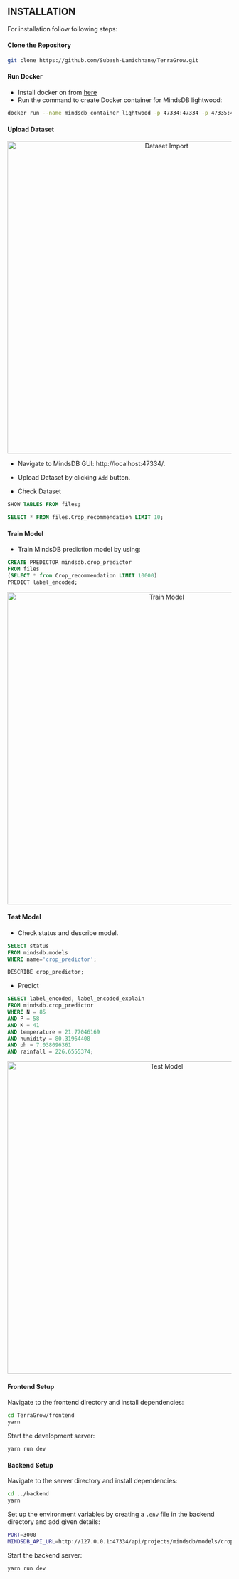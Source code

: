 ## INSTALLATION
For installation follow following steps:
#### Clone the Repository

```bash
git clone https://github.com/Subash-Lamichhane/TerraGrow.git
```
#### Run Docker
- Install docker on from [here](https://www.docker.com/)
- Run the command to create Docker container for MindsDB lightwood:
```bash
docker run --name mindsdb_container_lightwood -p 47334:47334 -p 47335:47335 mindsdb/mindsdb:lightwood
```
#### Upload Dataset
<p align="center">
      <img src="https://github.com/user-attachments/assets/e908eafb-2d37-4a97-851e-76bffc794c34" alt="Dataset Import" width="700">
</p>

- Navigate to MindsDB GUI: http://localhost:47334/.
- Upload Dataset by clicking ```Add``` button.

- Check Dataset
```sql
SHOW TABLES FROM files;

SELECT * FROM files.Crop_recommendation LIMIT 10;
```

#### Train Model
- Train MindsDB prediction model by using:
```sql
CREATE PREDICTOR mindsdb.crop_predictor
FROM files
(SELECT * from Crop_recommendation LIMIT 10000)
PREDICT label_encoded;
```
<p align="center">
      <img src="https://github.com/user-attachments/assets/9402c018-f5f0-4602-9e79-4704c4ac9fd9" alt="Train Model" width="700">
</p>

#### Test Model
- Check status and describe model.

```sql
SELECT status
FROM mindsdb.models
WHERE name='crop_predictor';

DESCRIBE crop_predictor;
```
- Predict

```sql
SELECT label_encoded, label_encoded_explain
FROM mindsdb.crop_predictor
WHERE N = 85
AND P = 58
AND K = 41
AND temperature = 21.77046169
AND humidity = 80.31964408
AND ph = 7.038096361
AND rainfall = 226.6555374;
```

<p align="center">
      <img src="https://github.com/user-attachments/assets/eeb1da32-4f99-443c-90be-93441b1ec3d1" alt="Test Model" width="700">
</p>

#### Frontend Setup

Navigate to the frontend directory and install dependencies:

```bash
cd TerraGrow/frontend
yarn
```

Start the development server:

```bash
yarn run dev
```

#### Backend Setup

Navigate to the server directory and install dependencies:

```bash
cd ../backend
yarn
```

Set up the environment variables by creating a `.env` file in the backend directory and add given details:

```bash
PORT=3000
MINDSDB_API_URL=http://127.0.0.1:47334/api/projects/mindsdb/models/crop_predictor/predict
```

Start the backend server:

```bash
yarn run dev
```